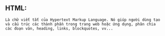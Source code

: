 ## HTML:

    Là chữ viết tắt của Hypertext Markup Language. Nó giúp người dùng tạo và cấu trúc các thành phần trong trang web hoặc ứng dụng, phân chia các đoạn văn, heading, links, blockquotes, vv...
                









